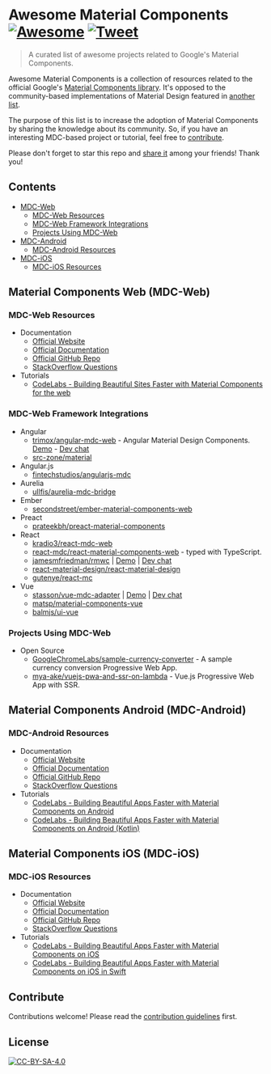 # Awesome Material Components [![Awesome](https://awesome.re/badge.svg)](https://awesome.re) [![Tweet](https://img.shields.io/twitter/url/http/shields.io.svg?style=social)](https://twitter.com/intent/tweet?text=Check%20out%20Awesome%20Material%20Components%20-%20curated%20list%20of%20projects%20based%20on%20Google%27s%20Material%20Components%20%E2%86%92&url=https://github.com/webdenim/awesome-material-components&via=webdenim&hashtags=materialdesign,frontend,webdesign,webdev,mobiledev,androiddev,iosdev)

> A curated list of awesome projects related to Google's Material Components.

Awesome Material Components is a collection of resources related to the official Google's
[Material Components library](https://material.io/components/). It's opposed to the community-based
implementations of Material Design featured in
[another list](https://github.com/sachin1092/awesome-material).

The purpose of this list is to increase the adoption of Material Components by sharing
the knowledge about its community. So, if you have an interesting MDC-based project or tutorial,
feel free to [contribute](CONTRIBUTING.md).

Please don't forget to star this repo and
[share it](https://twitter.com/intent/tweet?text=Check%20out%20Awesome%20Material%20Components%20-%20curated%20list%20of%20projects%20based%20on%20Google%27s%20Material%20Components%20%E2%86%92&url=https://github.com/webdenim/awesome-material-components&via=webdenim&hashtags=materialdesign,frontend,webdesign,webdev,mobiledev,androiddev,iosdev)
among your friends! Thank you!

## Contents

- [MDC-Web](#material-components-web-mdc-web)
  - [MDC-Web Resources](#mdc-web-resources)
  - [MDC-Web Framework Integrations](#mdc-web-framework-integrations)
  - [Projects Using MDC-Web](#projects-using-mdc-web)
- [MDC-Android](#material-components-android-mdc-android)
  - [MDC-Android Resources](#mdc-android-resources)
- [MDC-iOS](#material-components-ios-mdc-ios)
  - [MDC-iOS Resources](#mdc-ios-resources)

## Material Components Web (MDC-Web)

### MDC-Web Resources

- Documentation
  - [Official Website](https://material.io/components/web/)
  - [Official Documentation](https://material.io/components/web/docs/)
  - [Official GitHub Repo](https://github.com/material-components/material-components-web)
  - [StackOverflow Questions](https://stackoverflow.com/questions/tagged/material-components+web)
- Tutorials
  - [CodeLabs - Building Beautiful Sites Faster with Material Components for the web](https://codelabs.developers.google.com/codelabs/mdc-web/index.html)

### MDC-Web Framework Integrations

* Angular
  - [trimox/angular-mdc-web](https://github.com/trimox/angular-mdc-web) - Angular Material Design Components.
  [Demo](https://trimox.github.io/angular-mdc-web) - [Dev chat](https://gitter.im/angular-mdc/Lobby)
  - [src-zone/material](https://github.com/src-zone/material)
* Angular.js
  - [fintechstudios/angularjs-mdc](https://github.com/fintechstudios/angularjs-mdc)
* Aurelia
  - [ullfis/aurelia-mdc-bridge](https://github.com/ullfis/aurelia-mdc-bridge)
* Ember
  - [secondstreet/ember-material-components-web](https://github.com/secondstreet/ember-material-components-web)
* Preact
  - [prateekbh/preact-material-components](https://github.com/prateekbh/preact-material-components)
* React
  - [kradio3/react-mdc-web](https://github.com/kradio3/react-mdc-web)
  - [react-mdc/react-material-components-web](https://github.com/react-mdc/react-material-components-web) - typed with TypeScript.
  - [jamesmfriedman/rmwc](https://github.com/jamesmfriedman/rmwc) | [Demo](https://jamesmfriedman.github.io/rmwc/) | [Dev chat](https://gitter.im/react-material-web-components/Lobby)
  - [react-material-design/react-material-design](https://github.com/react-material-design/react-material-design)
  - [gutenye/react-mc](https://github.com/gutenye/react-mc)
* Vue
  - [stasson/vue-mdc-adapter](https://github.com/stasson/vue-mdc-adapter) | [Demo](https://stasson.github.io/vue-mdc-adapter) | [Dev chat](https://gitter.im/vue-mdc-adapter/Lobby)
  - [matsp/material-components-vue](https://github.com/matsp/material-components-vue)
  - [balmjs/ui-vue](https://github.com/balmjs/ui-vue)

### Projects Using MDC-Web

- Open Source
  - [GoogleChromeLabs/sample-currency-converter](https://github.com/GoogleChromeLabs/sample-currency-converter) - A sample currency conversion Progressive Web App.
  - [mya-ake/vuejs-pwa-and-ssr-on-lambda](https://github.com/mya-ake/vuejs-pwa-and-ssr-on-lambda) - Vue.js Progressive Web App with SSR.

## Material Components Android (MDC-Android)

### MDC-Android Resources

- Documentation
  - [Official Website](https://material.io/components/android/)
  - [Official Documentation](https://material.io/components/android/docs/)
  - [Official GitHub Repo](https://github.com/material-components/material-components-android/blob/master/docs/index.md)
  - [StackOverflow Questions](https://stackoverflow.com/questions/tagged/material-components+android)
- Tutorials
  - [CodeLabs - Building Beautiful Apps Faster with Material Components on Android](https://codelabs.developers.google.com/codelabs/mdc-android/index.html)
  - [CodeLabs - Building Beautiful Apps Faster with Material Components on Android (Kotlin)](https://codelabs.developers.google.com/codelabs/mdc-android-kotlin/index.html)

## Material Components iOS (MDC-iOS)

### MDC-iOS Resources

- Documentation
  - [Official Website](https://material.io/components/ios/)
  - [Official Documentation](https://material.io/components/ios/docs/)
  - [Official GitHub Repo](https://github.com/material-components/material-components-ios)
  - [StackOverflow Questions](https://stackoverflow.com/questions/tagged/material-components+ios)
- Tutorials
  - [CodeLabs - Building Beautiful Apps Faster with Material Components on iOS](https://codelabs.developers.google.com/codelabs/mdc-ios/index.html)
  - [CodeLabs - Building Beautiful Apps Faster with Material Components on iOS in Swift](https://codelabs.developers.google.com/codelabs/mdc-ios-swift/index.html)

## Contribute

Contributions welcome! Please read the [contribution guidelines](CONTRIBUTING.md) first.

## License

[![CC-BY-SA-4.0](https://mirrors.creativecommons.org/presskit/buttons/80x15/svg/by-sa.svg)](https://creativecommons.org/licenses/by-sa/4.0/legalcode)

